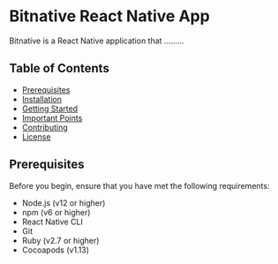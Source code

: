 # Bitnative React Native App

Bitnative is a React Native application that .........

## Table of Contents

- [Prerequisites](#prerequisites)
- [Installation](#installation)
- [Getting Started](#getting-started)
- [Important Points](#important-points)
- [Contributing](#contributing)
- [License](#license)

## Prerequisites

Before you begin, ensure that you have met the following requirements:

- Node.js (v12 or higher)
- npm (v6 or higher)
- React Native CLI
- Git
- Ruby (v2.7 or higher)
- Cocoapods (v1.13)
  



